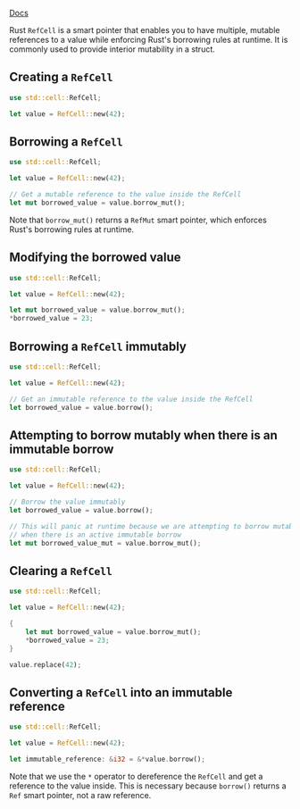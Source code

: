 [Docs](https://doc.rust-lang.org/book/ch15-05-interior-mutability.html)

Rust `RefCell` is a smart pointer that enables you to have multiple, mutable references to a value while enforcing Rust's borrowing rules at runtime. It is commonly used to provide interior mutability in a struct.

## Creating a `RefCell`

```rust
use std::cell::RefCell;

let value = RefCell::new(42);
```

## Borrowing a `RefCell`

```rust
use std::cell::RefCell;

let value = RefCell::new(42);

// Get a mutable reference to the value inside the RefCell
let mut borrowed_value = value.borrow_mut();
```

Note that `borrow_mut()` returns a `RefMut` smart pointer, which enforces Rust's borrowing rules at runtime.

## Modifying the borrowed value

```rust
use std::cell::RefCell;

let value = RefCell::new(42);

let mut borrowed_value = value.borrow_mut();
*borrowed_value = 23;
```

## Borrowing a `RefCell` immutably

```rust
use std::cell::RefCell;

let value = RefCell::new(42);

// Get an immutable reference to the value inside the RefCell
let borrowed_value = value.borrow();
```

## Attempting to borrow mutably when there is an immutable borrow

```rust
use std::cell::RefCell;

let value = RefCell::new(42);

// Borrow the value immutably
let borrowed_value = value.borrow();

// This will panic at runtime because we are attempting to borrow mutably
// when there is an active immutable borrow
let mut borrowed_value_mut = value.borrow_mut();
```

## Clearing a `RefCell`

```rust
use std::cell::RefCell;

let value = RefCell::new(42);

{
    let mut borrowed_value = value.borrow_mut();
    *borrowed_value = 23;
}

value.replace(42);
```

## Converting a `RefCell` into an immutable reference

```rust
use std::cell::RefCell;

let value = RefCell::new(42);

let immutable_reference: &i32 = &*value.borrow();
```

Note that we use the `*` operator to dereference the `RefCell` and get a reference to the value inside. This is necessary because `borrow()` returns a `Ref` smart pointer, not a raw reference.
